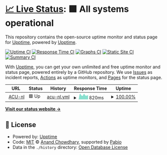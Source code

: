 # [📈 Live Status](https://demo.upptime.js.org): <!--live status--> **🟩 All systems operational**

This repository contains the open-source uptime monitor and status page for [Upptime](https://upptime.js.org), powered by [Upptime](https://github.com/upptime/upptime).

[![Uptime CI](https://github.com/ACU-NL/upptime/workflows/Uptime%20CI/badge.svg)](https://github.com/ACU-NL/upptime/actions?query=workflow%3A%22Uptime+CI%22)
[![Response Time CI](https://github.com/ACU-NL/upptime/workflows/Response%20Time%20CI/badge.svg)](https://github.com/ACU-NL/upptime/actions?query=workflow%3A%22Response+Time+CI%22)
[![Graphs CI](https://github.com/ACU-NL/upptime/workflows/Graphs%20CI/badge.svg)](https://github.com/ACU-NL/upptime/actions?query=workflow%3A%22Graphs+CI%22)
[![Static Site CI](https://github.com/ACU-NL/upptime/workflows/Static%20Site%20CI/badge.svg)](https://github.com/ACU-NL/upptime/actions?query=workflow%3A%22Static+Site+CI%22)
[![Summary CI](https://github.com/ACU-NL/upptime/workflows/Summary%20CI/badge.svg)](https://github.com/ACU-NL/upptime/actions?query=workflow%3A%22Summary+CI%22)

With [Upptime](https://upptime.js.org), you can get your own unlimited and free uptime monitor and status page, powered entirely by a GitHub repository. We use [Issues](https://github.com/upptime/upptime/issues) as incident reports, [Actions](https://github.com/ACU-NL/upptime/actions) as uptime monitors, and [Pages](https://demo.upptime.js.org) for the status page.

<!--start: status pages-->
<!-- This summary is generated by Upptime (https://github.com/upptime/upptime) -->
<!-- Do not edit this manually, your changes will be overwritten -->
<!-- prettier-ignore -->
| URL | Status | History | Response Time | Uptime |
| --- | ------ | ------- | ------------- | ------ |
| <img alt="" src="https://icons.duckduckgo.com/ip3/acu.nl.ico" height="13"> [ACU-nl](https://acu.nl) | 🟩 Up | [acu-nl.yml](https://github.com/ACU-NL/upptime/commits/HEAD/history/acu-nl.yml) | <details><summary><img alt="Response time graph" src="./graphs/acu-nl/response-time-week.png" height="20"> 820ms</summary><br><a href="https://ACU-NL.github.io/upptime/history/acu-nl"><img alt="Response time 781" src="https://img.shields.io/endpoint?url=https%3A%2F%2Fraw.githubusercontent.com%2FACU-NL%2Fupptime%2FHEAD%2Fapi%2Facu-nl%2Fresponse-time.json"></a><br><a href="https://ACU-NL.github.io/upptime/history/acu-nl"><img alt="24-hour response time 789" src="https://img.shields.io/endpoint?url=https%3A%2F%2Fraw.githubusercontent.com%2FACU-NL%2Fupptime%2FHEAD%2Fapi%2Facu-nl%2Fresponse-time-day.json"></a><br><a href="https://ACU-NL.github.io/upptime/history/acu-nl"><img alt="7-day response time 820" src="https://img.shields.io/endpoint?url=https%3A%2F%2Fraw.githubusercontent.com%2FACU-NL%2Fupptime%2FHEAD%2Fapi%2Facu-nl%2Fresponse-time-week.json"></a><br><a href="https://ACU-NL.github.io/upptime/history/acu-nl"><img alt="30-day response time 779" src="https://img.shields.io/endpoint?url=https%3A%2F%2Fraw.githubusercontent.com%2FACU-NL%2Fupptime%2FHEAD%2Fapi%2Facu-nl%2Fresponse-time-month.json"></a><br><a href="https://ACU-NL.github.io/upptime/history/acu-nl"><img alt="1-year response time 781" src="https://img.shields.io/endpoint?url=https%3A%2F%2Fraw.githubusercontent.com%2FACU-NL%2Fupptime%2FHEAD%2Fapi%2Facu-nl%2Fresponse-time-year.json"></a></details> | <details><summary><a href="https://ACU-NL.github.io/upptime/history/acu-nl">100.00%</a></summary><a href="https://ACU-NL.github.io/upptime/history/acu-nl"><img alt="All-time uptime 99.72%" src="https://img.shields.io/endpoint?url=https%3A%2F%2Fraw.githubusercontent.com%2FACU-NL%2Fupptime%2FHEAD%2Fapi%2Facu-nl%2Fuptime.json"></a><br><a href="https://ACU-NL.github.io/upptime/history/acu-nl"><img alt="24-hour uptime 100.00%" src="https://img.shields.io/endpoint?url=https%3A%2F%2Fraw.githubusercontent.com%2FACU-NL%2Fupptime%2FHEAD%2Fapi%2Facu-nl%2Fuptime-day.json"></a><br><a href="https://ACU-NL.github.io/upptime/history/acu-nl"><img alt="7-day uptime 100.00%" src="https://img.shields.io/endpoint?url=https%3A%2F%2Fraw.githubusercontent.com%2FACU-NL%2Fupptime%2FHEAD%2Fapi%2Facu-nl%2Fuptime-week.json"></a><br><a href="https://ACU-NL.github.io/upptime/history/acu-nl"><img alt="30-day uptime 99.96%" src="https://img.shields.io/endpoint?url=https%3A%2F%2Fraw.githubusercontent.com%2FACU-NL%2Fupptime%2FHEAD%2Fapi%2Facu-nl%2Fuptime-month.json"></a><br><a href="https://ACU-NL.github.io/upptime/history/acu-nl"><img alt="1-year uptime 99.72%" src="https://img.shields.io/endpoint?url=https%3A%2F%2Fraw.githubusercontent.com%2FACU-NL%2Fupptime%2FHEAD%2Fapi%2Facu-nl%2Fuptime-year.json"></a></details>

<!--end: status pages-->

[**Visit our status website →**](https://acu-nl.github.io/upptime/)

## 📄 License

- Powered by: [Upptime](https://github.com/upptime/upptime)
- Code: [MIT](./LICENSE) © [Anand Chowdhary](https://anandchowdhary.com), supported by [Pabio](https://pabio.com)
- Data in the `./history` directory: [Open Database License](https://opendatacommons.org/licenses/odbl/1-0/)

